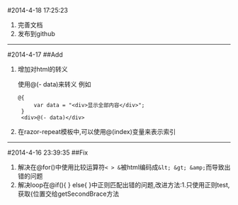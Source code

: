 #2014-4-18 17:25:23
1. 完善文档
2. 发布到github
-------------------------------
#2014-4-17
##Add
1. 增加对html的转义

	使用@(- data)来转义
	例如

	   @{
    		var data = "<div>显示全部内容</div>";
    	}
    	<div>@(- data)</div>

2. 在razor-repeat模板中,可以使用@(index)变量来表示索引

----------------------------
#2014-4-16 23:39:35
##Fix
1. 解决在@for()中使用比较运算符`< > &`被html编码成`&lt; &gt; &amp;`而导致出错的问题
2. 解决loop在@if(){ } else{ }中正则匹配出错的问题,改进方法:1.只使用正则test,获取{位置交给getSecondBrace方法
